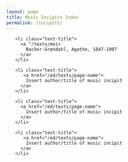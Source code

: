 ```yaml
---
layout: page
title: Music Incipits Index
permalink: /incipits/
---
```


<div class="toc">
  <ul class="post">
    
    <li class="text-title">
      <a "/texts/mei>
        Backer-Grøndahl, Agathe, 1847-1907
      </a>
    </li>
    
    <li class="text-title">
       <a href="/ed/texts/page-name">
        Insert author/title of music incipit
      </a>
    </li>
    
    <li class="text-title">
      <a href="/ed/texts/page-name">
        Insert author/title of music incipit
      </a>
    </li>
    
    <li class="text-title">
       <a href="/ed/texts/page-name">
        Insert author/title of music incipit
      </a>
    </li>
  
  </ul>
</div>
